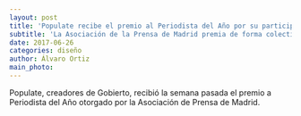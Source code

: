 ```yaml
---
layout: post
title: 'Populate recibe el premio al Periodista del Año por su participación en los Papeles de Panamá'
subtitle: 'La Asociación de la Prensa de Madrid premia de forma colectiva a todos los españoles que participaron en el proyecto'
date: 2017-06-26
categories: diseño
author: Álvaro Ortiz
main_photo:
---
```


Populate, creadores de Gobierto, recibió la semana pasada el premio a Periodista del Año otorgado por la Asociación de Prensa de Madrid.
